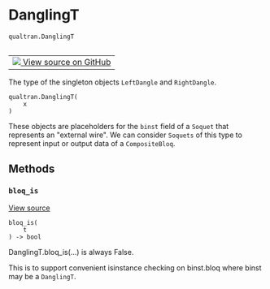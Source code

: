 # DanglingT
`qualtran.DanglingT`


<table class="tfo-notebook-buttons tfo-api nocontent" align="left">
<td>
  <a target="_blank" href="https://github.com/quantumlib/cirq-qubitization/blob/main/qualtran/_infra/quantum_graph.py#L52-L72">
    <img src="https://www.tensorflow.org/images/GitHub-Mark-32px.png" />
    View source on GitHub
  </a>
</td>
</table>



The type of the singleton objects `LeftDangle` and `RightDangle`.

<pre class="devsite-click-to-copy prettyprint lang-py tfo-signature-link">
<code>qualtran.DanglingT(
    x
)
</code></pre>



<!-- Placeholder for "Used in" -->

These objects are placeholders for the `binst` field of a `Soquet` that represents
an "external wire". We can consider `Soquets` of this type to represent input or
output data of a `CompositeBloq`.

## Methods

<h3 id="bloq_is"><code>bloq_is</code></h3>

<a target="_blank" class="external" href="https://github.com/quantumlib/cirq-qubitization/blob/main/qualtran/_infra/quantum_graph.py#L66-L72">View source</a>

<pre class="devsite-click-to-copy prettyprint lang-py tfo-signature-link">
<code>bloq_is(
    t
) -> bool
</code></pre>

DanglingT.bloq_is(...) is always False.

This is to support convenient isinstance checking on binst.bloq where
binst may be a `DanglingT`.



